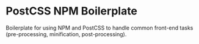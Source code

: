 # PostCSS NPM Boilerplate

Boilerplate for using NPM and PostCSS to handle common front-end tasks (pre-processing, minification, post-processing).
